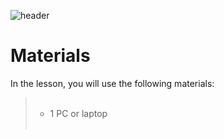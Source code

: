 ![header](assets/header.png)

# Materials

In the lesson, you will use the following materials:

<blockquote>
  <ul style="list-style-type:circle;">
    <br>
    <li>1 PC or laptop</li>
    <br>
  </ul>
</blockquote>

